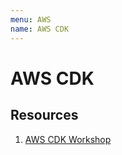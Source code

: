 ```yaml
---
menu: AWS
name: AWS CDK
---
```


# AWS CDK

## Resources

1. [AWS CDK Workshop](https://cdkworkshop.com/)
